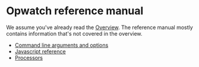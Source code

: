 # Opwatch reference manual

We assume you've already read the [Overview](../overview.md). The reference manual mostly contains information that's 
not covered in the overview.

* [Command line arguments and options](command.md)
* [Javascript reference](javascript.md) 
* [Processors](processor/processors.md)
